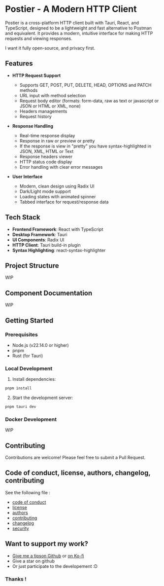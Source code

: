 # Postier - A Modern HTTP Client

Postier is a cross-platform HTTP client built with Tauri, React, and TypeScript, designed to be a lightweight and fast alternative to Postman and equivalent. It provides a modern, intuitive interface for making HTTP requests and viewing responses.

I want it fully open-source, and privacy first.

## Features

- **HTTP Request Support**
  - Supports GET, POST, PUT, DELETE, HEAD, OPTIONS and PATCH methods
  - URL input with method selection
  - Request body editor (formats: form-data, raw as text or javascript or JSON or HTML or XML, none)
  - Headers managements
  - Request history

- **Response Handling**
  - Real-time response display
  - Response in raw or preview or pretty
  - If the response is view in "pretty" you have syntax-highlighted in JSON, XML, HTML or Text
  - Response headers viewer
  - HTTP status code display
  - Error handling with clear error messages

- **User Interface**
  - Modern, clean design using Radix UI
  - Dark/Light mode support
  - Loading states with animated spinner
  - Tabbed interface for request/response data

## Tech Stack

- **Frontend Framework**: React with TypeScript
- **Desktop Framework**: Tauri
- **UI Components**: Radix UI
- **HTTP Client**: Tauri build-in plugin
- **Syntax Highlighting**: react-syntax-highlighter

## Project Structure

WIP

## Component Documentation

WIP

## Getting Started

### Prerequisites

- Node.js (v22.14.0 or higher)
- pnpm
- Rust (for Tauri)

### Local Development

1. Install dependencies:
```bash
pnpm install
```

2. Start the development server:
```bash
pnpm tauri dev
```

### Docker Development

WIP

## Contributing

Contributions are welcome! Please feel free to submit a Pull Request.

## Code of conduct, license, authors, changelog, contributing

See the following file :
- [code of conduct](CODE_OF_CONDUCT.md)
- [license](LICENSE)
- [authors](AUTHORS)
- [contributing](CONTRIBUTING.md)
- [changelog](CHANGELOG)
- [security](SECURITY.md)

## Want to support my work?

- [Give me a tipson Github](https://github.com/sponsors/bouteillerAlan) or [on Ko-fi](https://ko-fi.com/a2n00)
- Give a star on github
- Or just participate to the developement :D

### Thanks !

